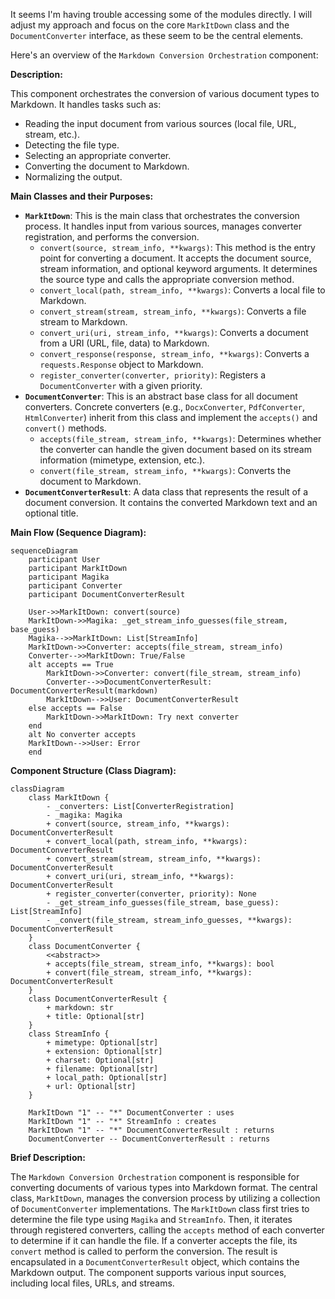 It seems I'm having trouble accessing some of the modules directly. I will adjust my approach and focus on the core `MarkItDown` class and the `DocumentConverter` interface, as these seem to be the central elements.

Here's an overview of the `Markdown Conversion Orchestration` component:

**Description:**

This component orchestrates the conversion of various document types to Markdown. It handles tasks such as:

*   Reading the input document from various sources (local file, URL, stream, etc.).
*   Detecting the file type.
*   Selecting an appropriate converter.
*   Converting the document to Markdown.
*   Normalizing the output.

**Main Classes and their Purposes:**

*   **`MarkItDown`**: This is the main class that orchestrates the conversion process. It handles input from various sources, manages converter registration, and performs the conversion.
    *   `convert(source, stream_info, **kwargs)`: This method is the entry point for converting a document. It accepts the document source, stream information, and optional keyword arguments. It determines the source type and calls the appropriate conversion method.
    *   `convert_local(path, stream_info, **kwargs)`: Converts a local file to Markdown.
    *   `convert_stream(stream, stream_info, **kwargs)`: Converts a file stream to Markdown.
    *   `convert_uri(uri, stream_info, **kwargs)`: Converts a document from a URI (URL, file, data) to Markdown.
    *   `convert_response(response, stream_info, **kwargs)`: Converts a `requests.Response` object to Markdown.
    *   `register_converter(converter, priority)`: Registers a `DocumentConverter` with a given priority.
*   **`DocumentConverter`**: This is an abstract base class for all document converters. Concrete converters (e.g., `DocxConverter`, `PdfConverter`, `HtmlConverter`) inherit from this class and implement the `accepts()` and `convert()` methods.
    *   `accepts(file_stream, stream_info, **kwargs)`: Determines whether the converter can handle the given document based on its stream information (mimetype, extension, etc.).
    *   `convert(file_stream, stream_info, **kwargs)`: Converts the document to Markdown.
*   **`DocumentConverterResult`**: A data class that represents the result of a document conversion. It contains the converted Markdown text and an optional title.

**Main Flow (Sequence Diagram):**

```mermaid
sequenceDiagram
    participant User
    participant MarkItDown
    participant Magika
    participant Converter
    participant DocumentConverterResult

    User->>MarkItDown: convert(source)
    MarkItDown->>Magika: _get_stream_info_guesses(file_stream, base_guess)
    Magika-->>MarkItDown: List[StreamInfo]
    MarkItDown->>Converter: accepts(file_stream, stream_info)
    Converter-->>MarkItDown: True/False
    alt accepts == True
        MarkItDown->>Converter: convert(file_stream, stream_info)
        Converter-->>DocumentConverterResult: DocumentConverterResult(markdown)
        MarkItDown-->>User: DocumentConverterResult
    else accepts == False
        MarkItDown->>MarkItDown: Try next converter
    end
    alt No converter accepts
    MarkItDown-->>User: Error
    end
```

**Component Structure (Class Diagram):**

```mermaid
classDiagram
    class MarkItDown {
        - _converters: List[ConverterRegistration]
        - _magika: Magika
        + convert(source, stream_info, **kwargs): DocumentConverterResult
        + convert_local(path, stream_info, **kwargs): DocumentConverterResult
        + convert_stream(stream, stream_info, **kwargs): DocumentConverterResult
        + convert_uri(uri, stream_info, **kwargs): DocumentConverterResult
        + register_converter(converter, priority): None
        - _get_stream_info_guesses(file_stream, base_guess): List[StreamInfo]
        - _convert(file_stream, stream_info_guesses, **kwargs): DocumentConverterResult
    }
    class DocumentConverter {
        <<abstract>>
        + accepts(file_stream, stream_info, **kwargs): bool
        + convert(file_stream, stream_info, **kwargs): DocumentConverterResult
    }
    class DocumentConverterResult {
        + markdown: str
        + title: Optional[str]
    }
    class StreamInfo {
        + mimetype: Optional[str]
        + extension: Optional[str]
        + charset: Optional[str]
        + filename: Optional[str]
        + local_path: Optional[str]
        + url: Optional[str]
    }

    MarkItDown "1" -- "*" DocumentConverter : uses
    MarkItDown "1" -- "*" StreamInfo : creates
    MarkItDown "1" -- "*" DocumentConverterResult : returns
    DocumentConverter -- DocumentConverterResult : returns
```

**Brief Description:**

The `Markdown Conversion Orchestration` component is responsible for converting documents of various types into Markdown format. The central class, `MarkItDown`, manages the conversion process by utilizing a collection of `DocumentConverter` implementations. The `MarkItDown` class first tries to determine the file type using `Magika` and `StreamInfo`. Then, it iterates through registered converters, calling the `accepts` method of each converter to determine if it can handle the file. If a converter accepts the file, its `convert` method is called to perform the conversion. The result is encapsulated in a `DocumentConverterResult` object, which contains the Markdown output. The component supports various input sources, including local files, URLs, and streams.